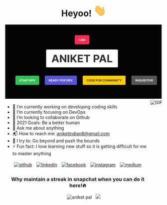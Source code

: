 <h1 align="center">Heyoo! <img src="https://raw.githubusercontent.com/ABSphreak/ABSphreak/master/gifs/Hi.gif" width="40px" /> </h1>

 <img src='githubanner.png'>
 
 


<img align="right" height="270px" alt="GIF" src="https://cdn.dribbble.com/users/15687/screenshots/11402762/media/b8eaf17dcdc71b1da589c3b737185da0.png?compress=1&resize=400x300" />

- 🔭 I’m currently working on developing coding skills 
- 🌱 I’m currently focusing on DevOps
- 👯 I’m looking to collaborate on Github
- 🥅 2021 Goals: Be a better human 
- 💬 Ask me about anything
- 📬 How to reach me: aniketindian8@gmail.com 
- 🧗 I try to: Go beyond and push the bounds
- ⚡ Fun fact: I love learning new stuff so it is getting difficult for me to master anything


<p align="center">
	<a href="https://github.com/Aniket762"><img alt="github" width="10%" style="padding:5px" src="https://img.icons8.com/clouds/100/000000/github.png"/></a>
	<a href="https://www.linkedin.com/in/aniket-pal/"><img alt="linkedin" width="10%" style="padding:5px" src="https://img.icons8.com/clouds/100/000000/linkedin.png"/></a>
	<a href="https://www.facebook.com/profile.php?id=100005738866655"><img alt="facebook" width="10%" style="padding:5px" src="https://img.icons8.com/clouds/100/000000/facebook-new.png"/></a>
	<a href="https://www.instagram.com/itzaniket_762/"><img alt="instagram" width="10%" style="padding:5px" src="https://img.icons8.com/clouds/100/000000/instagram.png"/></a>
	<a href="https://itzaniket762.medium.com/"><img alt="medium" width="10%" style="padding:5px" src="https://img.icons8.com/clouds/100/000000/goodnotes.png"/></a>
	
</p>


<h3 align='center'>Why maintain a streak in snapchat when you can do it here!🔥</h3> 
<p align='center'><img width="450px" src="https://github-readme-streak-stats.herokuapp.com/?user=Aniket762&theme=radical" alt="aniket pal" />&nbsp; &nbsp;<img width="450px" src="https://github-readme-stats.vercel.app/api?username=aniket762&count_private=true&theme=radical"/></p>
